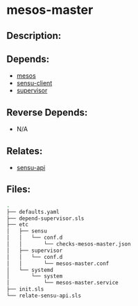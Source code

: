 # mesos-master

## Description:



## Depends:

  -  [mesos](/salt/mesos)
  -  [sensu-client](/salt/sensu-client)
  -  [supervisor](/salt/supervisor)

## Reverse Depends:

  -  N/A

## Relates:

  -  [sensu-api](/salt/sensu-api)

## Files:

```bash
.
├── defaults.yaml
├── depend-supervisor.sls
├── etc
│   ├── sensu
│   │   └── conf.d
│   │       └── checks-mesos-master.json
│   ├── supervisor
│   │   └── conf.d
│   │       └── mesos-master.conf
│   └── systemd
│       └── system
│           └── mesos-master.service
├── init.sls
└── relate-sensu-api.sls
```

